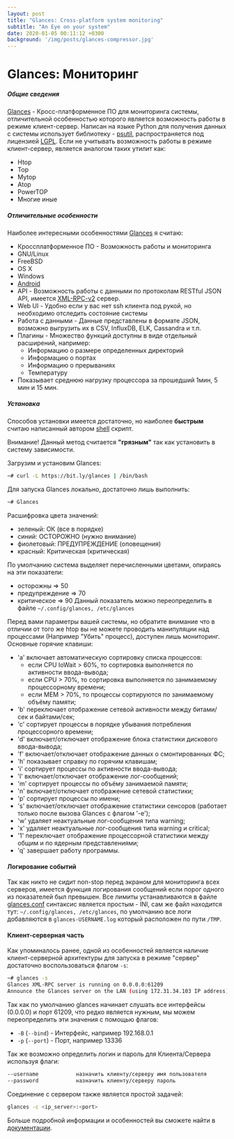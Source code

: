 ```yaml
---
layout: post
title: "Glances: Cross-platform system monitoring"
subtitle: "An Eye on your system"
date: 2020-01-05 00:11:12 +0300
background: '/img/posts/glances-compressor.jpg'
---
```

# Glances: Мониторинг

##### Общие сведения
[Glances](https://nicolargo.github.io/glances/) - Кросс-платформенное ПО для мониторинга системы, отличительной 
особенностью которого является возможность работы в режиме клиент-сервер. Написан на языке Python для получения
данных с системы использует библиотеку - [psutil](https://github.com/giampaolo/psutil), распространяется под лицензией
[LGPL](https://ru.wikipedia.org/wiki/GNU_Lesser_General_Public_License). Если не учитывать возможность работы в 
режиме клиент-сервер, является аналогом таких утилит как: 

- Htop
- Top
- Mytop
- Atop
- PowerTOP
- Многие иные

##### Отличительные особенности
Наиболее интересными особенностями [Glances](https://nicolargo.github.io/glances/) я считаю: 
- Кроссплатформенное ПО - Возможность работы и мониторинга 
- GNU/Linux
- FreeBSD 
- OS X
- Windows
- [Android](https://github.com/nicolargo/glances/tree/develop#android)
- API - Возможность работы с данными по протоколам RESTful JSON API, 
имеется [XML-RPC-v2](https://docs.python.org/2/library/simplexmlrpcserver.html) сервер.
- Web UI - Удобно если у вас нет ssh клиента под рукой, но необходимо отследить состояние системы
- Работа с данными - Данные представлены в формате JSON, возможно выгрузить их в CSV, InfluxDB, ELK, Cassandra и т.п.
- Плагины - Множество функций доступны в виде отдельный расширений, например:
  - Информацию о размере определенных директорий
  - Информацию о портах
  - Информацию о прерываниях
  - Температуру
- Показывает среднюю нагрузку процессора за прошедший 1мин, 5 мин и 15 мин.

##### Установка
Способов установки имеется достаточно, но наиболее **быстрым** считаю написанный 
автором [shell](https://github.com/nicolargo/glancesautoinstall/blob/master/install.sh) скрипт.

Внимание! Данный метод считается **"грязным"** так как установить в систему зависимости.

Загрузим и установим Glances: 
```bash
~# curl -L https://bit.ly/glances | /bin/bash
```

Для запуска Glances локально, достаточно лишь выполнить:
```bash
~# Glances
```

Расшифровка цвета значений: 
- зеленый: ОК (все в порядке)
- синий: ОСТОРОЖНО (нужно внимание)
- фиолетовый: ПРЕДУПРЕЖДЕНИЕ (оповещения)
- красный: Критическая (критическая)

По умолчанию система выделяет перечисленными цветами, опираясь на эти показатели: 
- осторожны => 50 
- предупреждение => 70 
- критическое => 90
Данный показатель можно переопределить в файле `~/.config/glances, /etc/glances`

Перед вами параметры вашей системы, но обратите внимание что в отличии от того же htop вы не можете проводить
манипуляции над процессами (Например "Убить" процесс), доступен лишь мониторинг. Основные горячие клавиши:

- 'a' включает автоматическую сортировку списка процессов:
  - если CPU IoWait > 60%, то сортировка выполняется по активности ввода-вывода;
  - если CPU > 70%, то сортировка выполняется по занимаемому процессорному времени;
  - если MEM > 70%, то процессы сортируются по занимаемому объёму памяти;
- 'b' переключает отображение сетевой активности между битами/сек и байтами/сек;
- 'c' сортирует процессы в порядке убывания потребления процессорного времени;
- 'd' включает/отключает отображение блока статистики дискового ввода-вывода;
- 'f' включает/отключает отображение данных о смонтированных ФС;
- 'h' показывает справку по горячим клавишам;
- 'i' сортирует процессы по активности ввода-вывода;
- 'l' включает/отключает отображение лог-сообщений;
- 'm' сортирует процессы по объёму занимаемой памяти;
- 'n' включает/отключает отображение сетевой статистики;
- 'p' сортирует процессы по имени;
- 's' включает/отключает отображение статистики сенсоров (работает только после вызова Glances с флагом '-e');
- 'w' удаляет неактуальные лог-сообщения типа warning;
- 'x' удаляет неактуальные лог-сообщения типа warning и critical;
- '1' переключает отображение процессорной статистики между общим и по ядерным представлениями;
- 'q' завершает работу программы. 


#### Логирование событий
Так как никто не сидит non-stop перед экраном для мониторинга всех серверов, имеется функция логирования сообщений
если порог одного из показателей был превышен. Все лимиты устанавливаются 
в файле [glances.conf](https://raw.githubusercontent.com/nicolargo/glances/master/conf/glances.conf) синтаксис является
простым - INI, сам же файл находится тут: `~/.config/glances, /etc/glances`, по умолчанию все логи добавляются 
в `glances-USERNAME.log` который расположен по пути `/TMP`. 


#### Клиент-серверная часть
Как упоминалось ранее, одной из особенностей является наличие клиент-серверной архитектуры для запуска в режиме "сервер"
достаточно воспользоваться флагом `-s`:

```bash
~# glances -s
Glances XML-RPC server is running on 0.0.0.0:61209
Announce the Glances server on the LAN (using 172.31.34.103 IP address)
```

Так как по умолчанию glances начинает слушать все интерфейсы (0.0.0.0) и порт 61209, что редко является нужным, мы 
можем переопределить эти значения с помощью флагов:
 - `-B` (`--bind`) - Интерфейс, например 192.168.0.1
 - `-p` (`--port`) - Порт, например 13336 

Так же возможно определить логин и пароль для Клиента/Сервера используя флаги: 
```bash
--username            назначить клиенту/серверу имя пользователя
--password            назначить клиенту/серверу пароль
```

Соединение с сервером также является простой задачей: 
```bash
glances -c <ip_server>:<port>
```

Больше подробной информации и особенностей вы сможете найти в [документации](https://glances.readthedocs.io/en/latest/).
